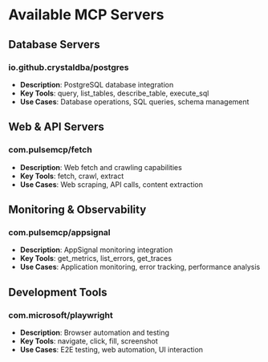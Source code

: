 # Available MCP Servers

## Database Servers

### io.github.crystaldba/postgres

- **Description**: PostgreSQL database integration
- **Key Tools**: query, list_tables, describe_table, execute_sql
- **Use Cases**: Database operations, SQL queries, schema management

## Web & API Servers

### com.pulsemcp/fetch

- **Description**: Web fetch and crawling capabilities
- **Key Tools**: fetch, crawl, extract
- **Use Cases**: Web scraping, API calls, content extraction

## Monitoring & Observability

### com.pulsemcp/appsignal

- **Description**: AppSignal monitoring integration
- **Key Tools**: get_metrics, list_errors, get_traces
- **Use Cases**: Application monitoring, error tracking, performance analysis

## Development Tools

### com.microsoft/playwright

- **Description**: Browser automation and testing
- **Key Tools**: navigate, click, fill, screenshot
- **Use Cases**: E2E testing, web automation, UI interaction
